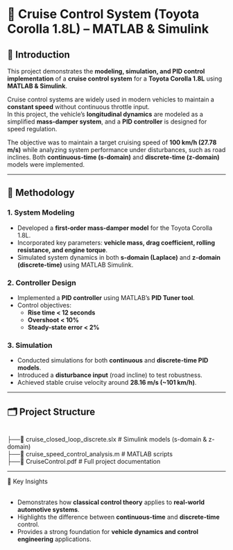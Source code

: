 # 🚗 Cruise Control System (Toyota Corolla 1.8L) – MATLAB & Simulink

## 📖 Introduction
This project demonstrates the **modeling, simulation, and PID control implementation** of a **cruise control system** for a **Toyota Corolla 1.8L** using **MATLAB & Simulink**.  

Cruise control systems are widely used in modern vehicles to maintain a **constant speed** without continuous throttle input.  
In this project, the vehicle’s **longitudinal dynamics** are modeled as a simplified **mass-damper system**, and a **PID controller** is designed for speed regulation.  

The objective was to maintain a target cruising speed of **100 km/h (27.78 m/s)** while analyzing system performance under disturbances, such as road inclines. Both **continuous-time (s-domain)** and **discrete-time (z-domain)** models were implemented.  

---

## 🔬 Methodology
### 1. **System Modeling**
- Developed a **first-order mass-damper model** for the Toyota Corolla 1.8L.  
- Incorporated key parameters: **vehicle mass, drag coefficient, rolling resistance, and engine torque**.  
- Simulated system dynamics in both **s-domain (Laplace)** and **z-domain (discrete-time)** using MATLAB Simulink.  

### 2. **Controller Design**
- Implemented a **PID controller** using MATLAB’s **PID Tuner tool**.  
- Control objectives:  
  - **Rise time < 12 seconds**  
  - **Overshoot < 10%**  
  - **Steady-state error < 2%**  

### 3. **Simulation**
- Conducted simulations for both **continuous** and **discrete-time PID models**.  
- Introduced a **disturbance input** (road incline) to test robustness.  
- Achieved stable cruise velocity around **28.16 m/s (~101 km/h)**.  

---

## 🗂️ Project Structure
<br />
├──📄 cruise_closed_loop_discrete.slx          # Simulink models (s-domain & z-domain)  
<br />
├──📄 cruise_speed_control_analysis.m          # MATLAB scripts  
<br />
├──📄 CruiseControl.pdf   # Full project documentation  

---

📌 Key Insights  
<br />
- Demonstrates how **classical control theory** applies to **real-world automotive systems**.  
- Highlights the difference between **continuous-time** and **discrete-time** control.  
- Provides a strong foundation for **vehicle dynamics and control engineering** applications.  
